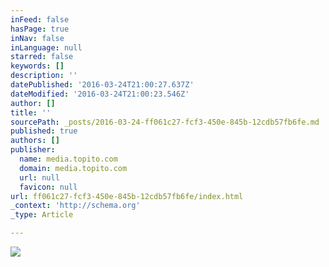 ```yaml
---
inFeed: false
hasPage: true
inNav: false
inLanguage: null
starred: false
keywords: []
description: ''
datePublished: '2016-03-24T21:00:27.637Z'
dateModified: '2016-03-24T21:00:23.546Z'
author: []
title: ''
sourcePath: _posts/2016-03-24-ff061c27-fcf3-450e-845b-12cdb57fb6fe.md
published: true
authors: []
publisher:
  name: media.topito.com
  domain: media.topito.com
  url: null
  favicon: null
url: ff061c27-fcf3-450e-845b-12cdb57fb6fe/index.html
_context: 'http://schema.org'
_type: Article

---
```

![](https://s3-us-west-2.amazonaws.com/the-grid-img/p/7735d521695ff720e81407de8b88c351ceafcea6.jpg)